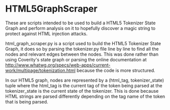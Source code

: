 HTML5GraphScraper
=================

These are scripts intended to be used to build a HTML5 Tokenizer State Graph and perform analysis on it to hopefully discover
a magic string to protect against HTML injection attacks.


html_graph_scraper.py is a script used to build the HTML5 Tokenizer State Graph, it does so by parsing the tokenizer.py file
line by line to find all the nodes and relevant edges between the nodes. This was done rather than using Coverity's state graph
or parsing the online documentation at http://www.whatwg.org/specs/web-apps/current-work/multipage/tokenization.html because the code
is more structured.

In our HTML5 graph, nodes are represented by a (html_tag, tokenizer_state) tuple where the html_tag is the current tag of the
token being parsed at the tokenizer_state is the current state of the tokenizer. This is done because HTML strings are parsed
differently depending on the tag name of the token that is being parsed. 

